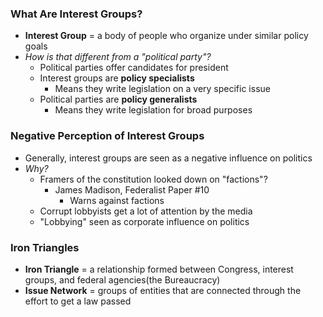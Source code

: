 ### What Are Interest Groups?
- **Interest Group** = a body of people who organize under similar policy goals
- *How is that different from a "political party"?*
    * Political parties offer candidates for president
    * Interest groups are **policy specialists**
        + Means they write legislation on a very specific issue
    * Political parties are **policy generalists**
        + Means they write legislation for broad purposes

### Negative Perception of Interest Groups
- Generally, interest groups are seen as a negative influence on politics
- *Why?*
    * Framers of the constitution looked down on "factions"?
        + James Madison, Federalist Paper #10
            - Warns against factions
    * Corrupt lobbyists get a lot of attention by the media
    * "Lobbying" seen as corporate influence on politics

### Iron Triangles
- **Iron Triangle** = a relationship formed between Congress, interest groups, and federal agencies(the Bureaucracy)
- **Issue Network** = groups of entities that are connected through the effort to get a law passed
